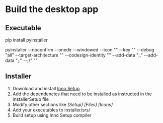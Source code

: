 # Build the desktop app

## Executable
pip install pyinstaller

pyinstaller --noconfirm --onedir --windowed --icon "<icon path>" --key "<key>" --debug "all" --target-architecture "<arch>" --codesign-identity "<arch identity>" --add-data "<path>;." --add-data "<path>;." --<path><folder>;<folder>/" "<main-path>"
## Installer

1. Download and install [Inno Setup](https://www.jrsoftware.org/isinfo.php)
2. Add the dependencies that need to be installed as instructed in the installerSetup file
3. Modify other sections like _[Setup] [Files] [Icons]_
4. Add your executables to installer/srs/
4. Build setup using Inno Setup compiler
